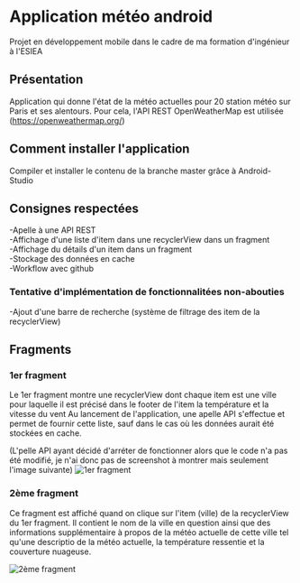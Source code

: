 # Application météo android
Projet en développement mobile dans le cadre de ma formation d'ingénieur à l'ESIEA


## Présentation

Application qui donne l'état de la météo actuelles pour 20 station météo sur Paris et ses alentours. Pour cela, l'API REST OpenWeatherMap est utilisée (https://openweathermap.org/)

## Comment installer l'application

Compiler et installer le contenu de la branche master grâce à Android-Studio

## Consignes respectées

-Apelle à une API REST  
-Affichage d'une liste d'item dans une recyclerView dans un fragment  
-Affichage du détails d'un item dans un fragment  
-Stockage des données en cache  
-Workflow avec github  

### Tentative d'implémentation de fonctionnalitées non-abouties

-Ajout d'une barre de recherche (système de filtrage des item de la recyclerView)

## Fragments
### 1er fragment
Le 1er fragment montre une recyclerView dont chaque item est une ville pour laquelle il est précisé dans le footer de l'item la température et la vitesse du vent
Au lancement de l'application, une apelle API s'effectue et permet de fournir cette liste, sauf dans le cas où les données aurait été stockées en cache.

(L'pelle API ayant décidé d'arréter de fonctionner alors que le code n'a pas été modifié, je n'ai donc pas de screenshot à montrer mais seulement l'image suivante)
![1er fragment](./images/1erfragment.jpg)


### 2ème fragment
Ce fragment est affiché quand on clique sur l'item (ville) de la recyclerView du 1er fragment. Il contient le nom de la ville en question ainsi que des informations supplémentaire à propos de la météo actuelle de cette ville tel qu'une descriptio de la météo actuelle, la température ressentie et la couverture nuageuse.  

![2ème fragment](./images/2emefragment.jpg)
